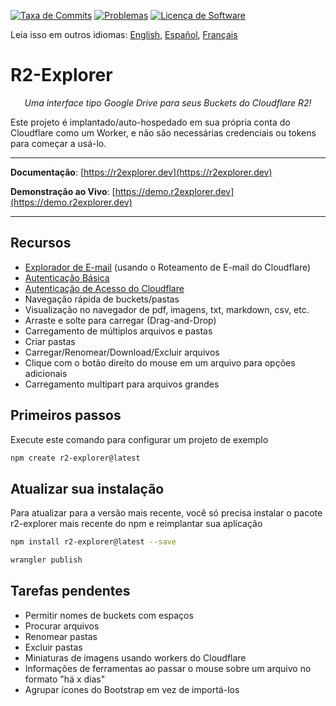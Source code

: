 [![Taxa de Commits](https://img.shields.io/github/commit-activity/m/G4brym/R2-Explorer?label=Commits&style=social)](https://github.com/G4brym/R2-Explorer/commits/main) [![Problemas](https://img.shields.io/github/issues/G4brym/R2-Explorer?style=social)](https://github.com/G4brym/R2-Explorer/issues) [![Licença de Software](https://img.shields.io/badge/license-MIT-brightgreen.svg?style=social)](LICENSE)

Leia isso em outros idiomas: [English](README.md), [Español](READMEes.md), [Français](READMEfr.md)

# R2-Explorer

<p align="center">
    <em>Uma interface tipo Google Drive para seus Buckets do Cloudflare R2!</em>
</p>

<p>
  Este projeto é implantado/auto-hospedado em sua própria conta do Cloudflare como um Worker, e não são necessárias credenciais ou tokens para começar a usá-lo.
</p>

---

**Documentação**: [https://r2explorer.dev](https://r2explorer.dev)

**Demonstração ao Vivo**: [https://demo.r2explorer.dev](https://demo.r2explorer.dev)

---

## Recursos

- [Explorador de E-mail](https://r2explorer.dev/guides/setup-email-explorer/) (usando o Roteamento de E-mail do Cloudflare)
- [Autenticação Básica](https://r2explorer.dev/getting-started/security/#basic-auth)
- [Autenticação de Acesso do Cloudflare](https://r2explorer.dev/getting-started/security/)
- Navegação rápida de buckets/pastas
- Visualização no navegador de pdf, imagens, txt, markdown, csv, etc.
- Arraste e solte para carregar (Drag-and-Drop)
- Carregamento de múltiplos arquivos e pastas
- Criar pastas
- Carregar/Renomear/Download/Excluir arquivos
- Clique com o botão direito do mouse em um arquivo para opções adicionais
- Carregamento multipart para arquivos grandes

## Primeiros passos

Execute este comando para configurar um projeto de exemplo

```bash
npm create r2-explorer@latest
```

## Atualizar sua instalação

Para atualizar para a versão mais recente, você só precisa instalar o pacote r2-explorer mais recente do npm e reimplantar sua aplicação

```bash
npm install r2-explorer@latest --save
```

```bash
wrangler publish
```

## Tarefas pendentes
- Permitir nomes de buckets com espaços
- Procurar arquivos
- Renomear pastas
- Excluir pastas
- Miniaturas de imagens usando workers do Cloudflare
- Informações de ferramentas ao passar o mouse sobre um arquivo no formato "há x dias"
- Agrupar ícones do Bootstrap em vez de importá-los
